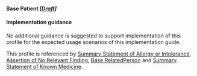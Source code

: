 #### Base Patient *[[Draft](http://hl7.org/fhir/stu3/valueset-publication-status.html)]*

#### Implementation guidance

No additional guidance is suggested to support implementation of this profile for the expected usage scenarios of this implementation guide.

This profile is referenced by [Summary Statement of Allergy or Intolerance](StructureDefinition-allergyintolerance-summary-1.html), 
[Assertion of No Relevant Finding](StructureDefinition-observation-norelevantfinding-1.html), [Base RelatedPerson](StructureDefinition-relatedperson-dh-base-1.html)
and [Summary Statement of Known Medicine](StructureDefinition-medicationstatement-summary-1.html).



